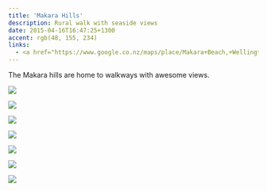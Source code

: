 ```yaml
---
title: 'Makara Hills'
description: Rural walk with seaside views
date: 2015-04-16T16:47:25+1300
accent: rgb(48, 155, 234)
links:
  - <a href="https://www.google.co.nz/maps/place/Makara+Beach,+Wellington+6972/@-41.2196307,174.7025221,15z/data=!3m1!4b1!4m5!3m4!1s0x6d38b3bff9e799fb:0x500ef6143a33040!8m2!3d-41.2202566!4d174.7132332" target="_blank" rel="noreferrer">View at Google Maps</a>
---
```


The Makara hills are home to walkways with awesome views.

![][1]

![][2]

![][3]

![][4]

![][5]

![][6]

![][7]

[1]: ./makara-1.jpg
[2]: ./makara-2.jpg
[3]: ./makara-3.jpg
[4]: ./makara-4.jpg
[5]: ./makara-5.jpg
[6]: ./makara-6.jpg
[7]: ./makara-7.jpg
